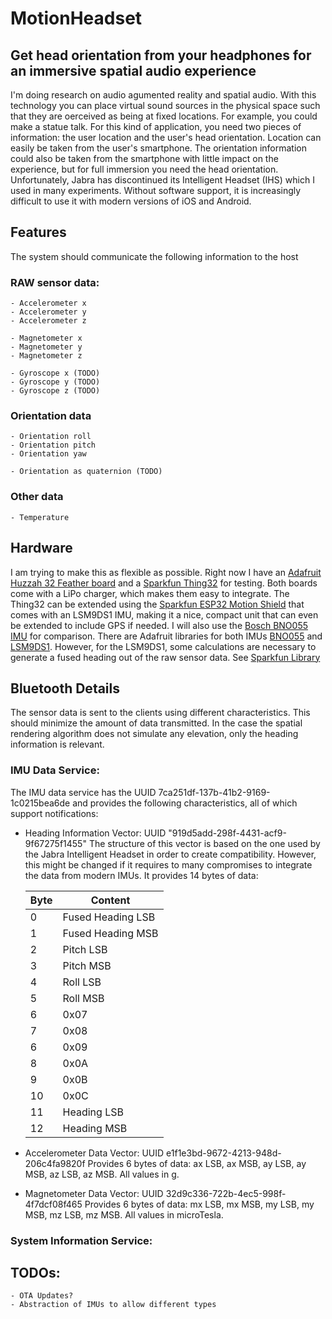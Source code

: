 # MotionHeadset
## Get head orientation from your headphones for an immersive spatial audio experience

I'm doing research on audio agumented reality and spatial audio. With this technology you can place virtual sound sources in the physical space such that they are oerceived as being at fixed locations. For example, you could make a statue talk.
For this kind of application, you need two pieces of information: the user location and the user's head orientation. Location can easily be taken from the user's smartphone. The orientation information could also be taken from the smartphone with little impact on the experience, but for full immersion you need the head orientation. 
Unfortunately, Jabra has discontinued its Intelligent Headset (IHS) which I used in many experiments. Without software support, it is increasingly difficult to use it with modern versions of iOS and Android. 

## Features
The system should communicate the following information to the host

### RAW sensor data:
	- Accelerometer x
	- Accelerometer y
	- Accelerometer z

	- Magnetometer x
	- Magnetometer y
	- Magnetometer z

	- Gyroscope x (TODO)
	- Gyroscope y (TODO)
	- Gyroscope z (TODO)

### Orientation data
	- Orientation roll
	- Orientation pitch
	- Orientation yaw

	- Orientation as quaternion (TODO)

### Other data
	- Temperature 


## Hardware
I am trying to make this as flexible as possible. Right now I have an [Adafruit Huzzah 32 Feather board](https://www.adafruit.com/product/3405) and a [Sparkfun Thing32](https://www.sparkfun.com/products/13907) for testing. Both boards come with a LiPo charger, which makes them easy to integrate. 
The Thing32 can be extended using the [Sparkfun ESP32 Motion Shield](https://www.sparkfun.com/products/14430) that comes with an LSM9DS1 IMU, making it a nice, compact unit that can even be extended to include GPS if needed. 
I will also use the [Bosch BNO055 IMU](https://learn.adafruit.com/adafruit-bno055-absolute-orientation-sensor) for comparison. 
There are Adafruit libraries for both IMUs [BNO055](https://github.com/adafruit/Adafruit_BNO055) and [LSM9DS1](https://github.com/adafruit/Adafruit_LSM9DS1). However, for the LSM9DS1, some calculations are necessary to generate a fused heading out of the raw sensor data. See [Sparkfun Library](https://platformio.org/lib/show/1825/SparkFun%20LSM9DS1%20IMU)

## Bluetooth Details

The sensor data is sent to the clients using different characteristics. This should minimize the amount of data transmitted. In the case the spatial rendering algorithm does not simulate any elevation, only the heading information is relevant. 

### IMU Data Service: 
The IMU data service has the UUID 7ca251df-137b-41b2-9169-1c0215bea6de and provides the following characteristics, all of which support notifications:

- Heading Information Vector: 
	UUID "919d5add-298f-4431-acf9-9f67275f1455"
	The structure of this vector is based on the one used by the Jabra Intelligent Headset in order to create compatibility. However, this might be changed if it requires to many compromises to integrate the data from modern IMUs. 
	It provides 14 bytes of data:

	| Byte | Content           |
	| ---- | ----------------- |
	| 0	   | Fused Heading LSB |
	| 1    | Fused Heading MSB |
	| 2    | Pitch LSB         |
	| 3    | Pitch MSB         |
	| 4    | Roll LSB          |
	| 5    | Roll MSB          |
	| 6    | 0x07              |
	| 7    | 0x08              |
	| 6    | 0x09              |
	| 8    | 0x0A              |
	| 9    | 0x0B              |
	|10    | 0x0C              |
	|11    | Heading LSB       |
	|12    | Heading MSB       |

- Accelerometer Data Vector:
	UUID e1f1e3bd-9672-4213-948d-206c4fa9820f
	Provides 6 bytes of data: ax LSB, ax MSB, ay LSB, ay MSB, az LSB, az MSB. All values in g.
- Magnetometer Data Vector: 
	UUID 32d9c336-722b-4ec5-998f-4f7dcf08f465
	Provides 6 bytes of data: mx LSB, mx MSB, my LSB, my MSB, mz LSB, mz MSB. All values in microTesla.

### System Information Service:



## TODOs:
	- OTA Updates?
	- Abstraction of IMUs to allow different types




